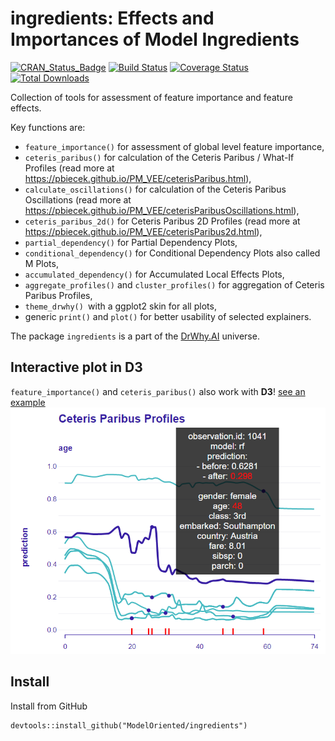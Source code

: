 # ingredients: Effects and Importances of Model Ingredients

[![CRAN_Status_Badge](http://www.r-pkg.org/badges/version/ingredients)](https://cran.r-project.org/package=ingredients)
[![Build Status](https://travis-ci.org/ModelOriented/ingredients.svg?branch=master)](https://travis-ci.org/ModelOriented/ingredients)
[![Coverage
Status](https://img.shields.io/codecov/c/github/ModelOriented/ingredients/master.svg)](https://codecov.io/github/ModelOriented/ingredients?branch=master)
[![Total Downloads](http://cranlogs.r-pkg.org/badges/grand-total/ingredients?color=orange)](http://cranlogs.r-pkg.org/badges/grand-total/ingredients)

Collection of tools for assessment of feature importance and feature effects.

Key functions are: 

* `feature_importance()` for assessment of global level feature importance, 
* `ceteris_paribus()` for calculation of the Ceteris Paribus / What-If Profiles (read more at https://pbiecek.github.io/PM_VEE/ceterisParibus.html),
* `calculate_oscillations()` for calculation of the Ceteris Paribus Oscillations (read more at https://pbiecek.github.io/PM_VEE/ceterisParibusOscillations.html),
* `ceteris_paribus_2d()` for Ceteris Paribus 2D Profiles  (read more at https://pbiecek.github.io/PM_VEE/ceterisParibus2d.html),
* `partial_dependency()` for Partial Dependency Plots,
* `conditional_dependency()` for Conditional Dependency Plots also called M Plots,
* `accumulated_dependency()` for Accumulated Local Effects Plots,
* `aggregate_profiles()` and `cluster_profiles()` for aggregation of Ceteris Paribus Profiles,
* `theme_drwhy() `with a ggplot2 skin for all plots,
* generic `print()` and `plot()` for better usability of selected explainers.
 
The package `ingredients` is a part of the [DrWhy.AI](http://drwhy.ai) universe. 

## Interactive plot in D3

`feature_importance()` and `ceteris_paribus()` also work with **D3**! 
[see an example](https://modeloriented.github.io/ingredients/ceterisParibusDemo.html) 
![plotD3](images/plotD3.png)

## Install

Install from GitHub

```{r}
devtools::install_github("ModelOriented/ingredients")
```


